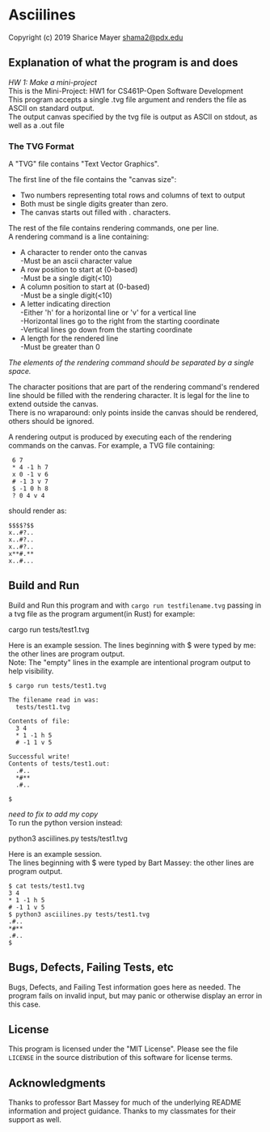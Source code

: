 # Asciilines

Copyright (c) 2019 Sharice Mayer
shama2@pdx.edu


## Explanation of what the program is and does

_HW 1: Make a mini-project_  
This is the Mini-Project: HW1 for CS461P-Open Software Development  
This program accepts a single .tvg file argument and renders the file as ASCII on standard output.  
The output canvas specified by the tvg file is output as ASCII on stdout, as well as a .out file


### The TVG Format  

A "TVG" file contains "Text Vector Graphics".  

The first line of the file contains the "canvas size":  
- Two numbers representing total rows and columns of text to output
- Both must be single digits greater than zero.  
- The canvas starts out filled with . characters.

The rest of the file contains rendering commands, one per line.  
A rendering command is a line containing:  
- A character to render onto the canvas  
    -Must be an ascii character value  
- A row position to start at (0-based)  
    -Must be a single digit(<10)  
- A column position to start at (0-based)  
    -Must be a single digit(<10)  
- A letter indicating direction  
    -Either 'h' for a horizontal line or 'v' for a vertical line  
    -Horizontal lines go to the right from the starting coordinate  
    -Vertical lines go down from the starting coordinate  
- A length for the rendered line  
    -Must be greater than 0  

*The elements of the rendering command should be separated by a single space.*  

The character positions that are part of the rendering command's rendered line should be filled with the rendering character. 
It is legal for the line to extend outside the canvas.  
There is no wraparound: only points inside the canvas should be rendered, others should be ignored.  

A rendering output is produced by executing each of the rendering commands on the canvas. 
For example, a TVG file containing:

     6 7
     * 4 -1 h 7
     x 0 -1 v 6
     # -1 3 v 7
     $ -1 0 h 8
     ? 0 4 v 4

should render as:

    $$$$?$$
    x..#?..
    x..#?..
    x..#?..
    x**#.**
    x..#...


## Build and Run  

Build and Run this program and with `cargo run testfilename.tvg` 
passing in a tvg file as the program argument(in Rust)
for example:

cargo run tests/test1.tvg


Here is an example session. 
The lines beginning with $ were typed by me: the other lines are program output.  
Note: The "empty" lines in the example are intentional program output to help visibility.  

    $ cargo run tests/test1.tvg
     
    The filename read in was:
      tests/test1.tvg
      
    Contents of file:
      3 4
      * 1 -1 h 5
      # -1 1 v 5
      
    Successful write!
    Contents of tests/test1.out: 
      .#..
      *#**
      .#..
     
    $ 


*need to fix to add my copy*  
To run the python version instead:  

python3 asciilines.py tests/test1.tvg


Here is an example session.  
The lines beginning with $ were typed by Bart Massey: the other lines are program output.  

    $ cat tests/test1.tvg 
    3 4
    * 1 -1 h 5
    # -1 1 v 5
    $ python3 asciilines.py tests/test1.tvg
    .#..
    *#**
    .#..
    $ 


## Bugs, Defects, Failing Tests, etc

Bugs, Defects, and Failing Test information goes here as needed.
The program fails on invalid input, but may panic or otherwise display an error in this case. 


## License

This program is licensed under the "MIT License".  Please
see the file `LICENSE` in the source distribution of this
software for license terms.  

## Acknowledgments  

Thanks to professor Bart Massey for much of the underlying README information and project guidance.
Thanks to my classmates for their support as well.



